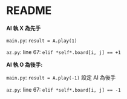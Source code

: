 # README

**AI 執 X 為先手** 

`main.py`: `result = A.play(1)` 

`az.py`:  line 67: `elif *self*.board[i, j] == +1`

**AI 執 O 為後手:** 

`main.py`: `result = A.play(-1)` 設定 AI 為後手

`az.py`:  line 67: `elif *self*.board[i, j] == -1`

